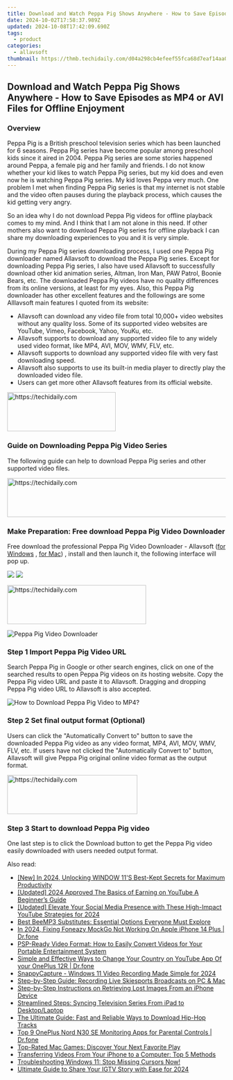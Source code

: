 ```yaml
---
title: Download and Watch Peppa Pig Shows Anywhere - How to Save Episodes as MP4 or AVI Files for Offline Enjoyment
date: 2024-10-02T17:58:37.989Z
updated: 2024-10-08T17:42:09.690Z
tags:
  - product
categories:
  - allavsoft
thumbnail: https://thmb.techidaily.com/d04a298cb4efeef55fca68d7eaf14aa0f3c43f69fcef497082e91bf17afd4582.jpg
---
```


## Download and Watch Peppa Pig Shows Anywhere - How to Save Episodes as MP4 or AVI Files for Offline Enjoyment

### Overview

Peppa Pig is a British preschool television series which has been launched for 6 seasons. Peppa Pig series have become popular among preschool kids since it aired in 2004\. Peppa Pig series are some stories happened around Peppa, a female pig and her family and friends. I do not know whether your kid likes to watch Peppa Pig series, but my kid does and even now he is watching Peppa Pig series. My kid loves Peppa very much. One problem I met when finding Peppa Pig series is that my internet is not stable and the video often pauses during the playback process, which causes the kid getting very angry.

So an idea why I do not download Peppa Pig videos for offline playback comes to my mind. And I think that I am not alone in this need. If other mothers also want to download Peppa Pig series for offline playback I can share my downloading experiences to you and it is very simple.

During my Peppa Pig series downloading process, I used one Peppa Pig downloader named Allavsoft to download the Peppa Pig series. Except for downloading Peppa Pig series, I also have used Allavsoft to successfully download other kid animation series, Altman, Iron Man, PAW Patrol, Boonie Bears, etc. The downloaded Peppa Pig videos have no quality differences from its online versions, at least for my eyes. Also, this Peppa Pig downloader has other excellent features and the followings are some Alllavsoft main features I quoted from its website:

* Allavsoft can download any video file from total 10,000+ video websites without any quality loss. Some of its supported video websites are YouTube, Vimeo, Facebook, Yahoo, YouKu, etc.
* Allavsoft supports to download any supported video file to any widely used video format, like MP4, AVI, MOV, WMV, FLV, etc.
* Allavsoft supports to download any supported video file with very fast downloading speed.
* Allavsoft also supports to use its built-in media player to directly play the downloaded video file.
* Users can get more other Allavsoft features from its official website.

<!-- affiliate ads begin -->
<a href="https://bluettius.sjv.io/c/5597632/2139107/17108" target="_top" id="2139107">
  <img src="//a.impactradius-go.com/display-ad/17108-2139107" border="0" alt="https://techidaily.com" width="250" height="90"/>
</a>
<img height="0" width="0" src="https://bluettius.sjv.io/i/5597632/2139107/17108" style="position:absolute;visibility:hidden;" border="0" />
<!-- affiliate ads end -->

### Guide on Downloading Peppa Pig Video Series

The following guide can help to download Peppa Pig series and other supported video files.

<!-- affiliate ads begin -->
<a href="https://appsumo.8odi.net/c/5597632/2137413/7443" target="_top" id="2137413">
  <img src="//a.impactradius-go.com/display-ad/7443-2137413" border="0" alt="https://techidaily.com" width="728" height="90"/>
</a>
<img height="0" width="0" src="https://appsumo.8odi.net/i/5597632/2137413/7443" style="position:absolute;visibility:hidden;" border="0" />
<!-- affiliate ads end -->

### Make Preparation: Free download Peppa Pig Video Downloader

Free download the professional Peppa Pig Video Downloader - Allavsoft ([for Windows](https://tools.techidaily.com/allavsoft/products/) , [for Mac](https://tools.techidaily.com/allavsoft/products/)) , install and then launch it, the following interface will pop up.

[![](https://www.allavsoft.com/how-to/../images/how-to/free-download-win.jpg)](https://tools.techidaily.com/allavsoft/products/) [![](https://www.allavsoft.com/how-to/../images/how-to/free-download-mac.jpg)](https://tools.techidaily.com/allavsoft/products/)

<!-- affiliate ads begin -->
<a href="https://aligracehair.sjv.io/c/5597632/2135401/19272" target="_top" id="2135401">
  <img src="//a.impactradius-go.com/display-ad/19272-2135401" border="0" alt="https://techidaily.com" width="320" height="90"/>
</a>
<img height="0" width="0" src="https://aligracehair.sjv.io/i/5597632/2135401/19272" style="position:absolute;visibility:hidden;" border="0" />
<!-- affiliate ads end -->

![Peppa Pig Video Downloader](https://www.allavsoft.com/how-to/../images/allavsoft/screen-shot-600.jpg)

### Step 1 Import Peppa Pig Video URL

Search Peppa Pig in Google or other search engines, click on one of the searched results to open Peppa Pig videos on its hosting website. Copy the Peppa Pig video URL and paste it to Allavsoft. Dragging and dropping Peppa Pig video URL to Allavsoft is also accepted.

![How to Download Peppa Pig Video to MP4?](https://www.allavsoft.com/how-to/../images/how-to/download-rtmp-video/download-rtmp-video.jpg)

### Step 2 Set final output format (Optional)

Users can click the "Automatically Convert to" button to save the downloaded Peppa Pig video as any video format, MP4, AVI, MOV, WMV, FLV, etc. If users have not clicked the "Automatically Convert to" button, Allavsoft will give Peppa Pig original online video format as the output format.

<!-- affiliate ads begin -->
<a href="https://aligracehair.sjv.io/c/5597632/1948949/19272" target="_top" id="1948949">
  <img src="//a.impactradius-go.com/display-ad/19272-1948949" border="0" alt="https://techidaily.com" width="300" height="90"/>
</a>
<img height="0" width="0" src="https://aligracehair.sjv.io/i/5597632/1948949/19272" style="position:absolute;visibility:hidden;" border="0" />
<!-- affiliate ads end -->

### Step 3 Start to download Peppa Pig video

One last step is to click the Download button to get the Peppa Pig video easily downloaded with users needed output format.

<ins class="adsbygoogle"
     style="display:block"
     data-ad-format="autorelaxed"
     data-ad-client="ca-pub-7571918770474297"
     data-ad-slot="1223367746"></ins>

<ins class="adsbygoogle"
     style="display:block"
     data-ad-client="ca-pub-7571918770474297"
     data-ad-slot="8358498916"
     data-ad-format="auto"
     data-full-width-responsive="true"></ins>

<span class="atpl-alsoreadstyle">Also read:</span>
<div><ul>
<li><a href="https://fox-friendly.techidaily.com/new-in-2024-unlocking-window-11s-best-kept-secrets-for-maximum-productivity/"><u>[New] In 2024, Unlocking WINDOW 11'S Best-Kept Secrets for Maximum Productivity</u></a></li>
<li><a href="https://youtube-blog.techidaily.com/ed-2024-approved-the-basics-of-earning-on-youtube-a-beginners-guide/"><u>[Updated] 2024 Approved The Basics of Earning on YouTube A Beginner’s Guide</u></a></li>
<li><a href="https://youtube-blog.techidaily.com/ed-elevate-your-social-media-presence-with-these-high-impact-youtube-strategies-for-2024/"><u>[Updated] Elevate Your Social Media Presence with These High-Impact YouTube Strategies for 2024</u></a></li>
<li><a href="https://win-cheats.techidaily.com/best-beemp3-substitutes-essential-options-everyone-must-explore/"><u>Best BeeMP3 Substitutes: Essential Options Everyone Must Explore</u></a></li>
<li><a href="https://review-topics.techidaily.com/in-2024-fixing-foneazy-mockgo-not-working-on-apple-iphone-14-plus-drfone-by-drfone-virtual-ios/"><u>In 2024, Fixing Foneazy MockGo Not Working On Apple iPhone 14 Plus | Dr.fone</u></a></li>
<li><a href="https://win-cheats.techidaily.com/psp-ready-video-format-how-to-easily-convert-videos-for-your-portable-entertainment-system/"><u>PSP-Ready Video Format: How to Easily Convert Videos for Your Portable Entertainment System</u></a></li>
<li><a href="https://location-social.techidaily.com/simple-and-effective-ways-to-change-your-country-on-youtube-app-of-your-oneplus-12r-drfone-by-drfone-virtual-android/"><u>Simple and Effective Ways to Change Your Country on YouTube App Of your OnePlus 12R | Dr.fone</u></a></li>
<li><a href="https://screen-capture.techidaily.com/snappycapture-windows-11-video-recording-made-simple-for-2024/"><u>SnappyCapture - Windows 11 Video Recording Made Simple for 2024</u></a></li>
<li><a href="https://win-cheats.techidaily.com/step-by-step-guide-recording-live-skiesports-broadcasts-on-pc-and-mac/"><u>Step-by-Step Guide: Recording Live Skiesports Broadcasts on PC & Mac</u></a></li>
<li><a href="https://win-cheats.techidaily.com/step-by-step-instructions-on-retrieving-lost-images-from-an-iphone-device/"><u>Step-by-Step Instructions on Retrieving Lost Images From an iPhone Device</u></a></li>
<li><a href="https://win-cheats.techidaily.com/streamlined-steps-syncing-television-series-from-ipad-to-desktoplaptop/"><u>Streamlined Steps: Syncing Television Series From iPad to Desktop/Laptop</u></a></li>
<li><a href="https://win-cheats.techidaily.com/the-ultimate-guide-fast-and-reliable-ways-to-download-hip-hop-tracks/"><u>The Ultimate Guide: Fast and Reliable Ways to Download Hip-Hop Tracks</u></a></li>
<li><a href="https://android-location-track.techidaily.com/top-9-oneplus-nord-n30-se-monitoring-apps-for-parental-controls-drfone-by-drfone-virtual-android/"><u>Top 9 OnePlus Nord N30 SE Monitoring Apps for Parental Controls | Dr.fone</u></a></li>
<li><a href="https://win-cheats.techidaily.com/top-rated-mac-games-discover-your-next-favorite-play/"><u>Top-Rated Mac Games: Discover Your Next Favorite Play</u></a></li>
<li><a href="https://win-cheats.techidaily.com/transferring-videos-from-your-iphone-to-a-computer-top-5-methods/"><u>Transferring Videos From Your iPhone to a Computer: Top 5 Methods</u></a></li>
<li><a href="https://win-howtos.techidaily.com/troubleshooting-windows-11-stop-missing-cursors-now/"><u>Troubleshooting Windows 11: Stop Missing Cursors Now!</u></a></li>
<li><a href="https://instagram-video-files.techidaily.com/ultimate-guide-to-share-your-igtv-story-with-ease-for-2024/"><u>Ultimate Guide to Share Your IGTV Story with Ease for 2024</u></a></li>
</ul></div>


